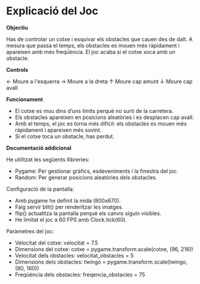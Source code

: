 # Explicació del Joc 

**Objectiu** 

Has de controlar un cotxe i esquivar els obstacles que cauen des de dalt. A mesura que passa el temps, els obstacles es mouen més ràpidament i apareixen amb més freqüència. El joc acaba si el cotxe xoca amb un obstacle. 

**Controls** 

← Moure a l'esquerra 
→ Moure a la dreta 
↑ Moure cap amunt 
↓ Moure cap avall 

**Funcionament** 

- El cotxe es mou dins d’uns límits perquè no surti de la carretera. 
- Els obstacles apareixen en posicions aleatòries i es desplacen cap avall. 
- Amb el temps, el joc es torna més difícil: els obstacles es mouen més ràpidament i apareixen més sovint. 
- Si el cotxe toca un obstacle, has perdut.

**Documentació addicional**

He utilitzat les següents llibreries:
- Pygame: Per gestionar gràfics, esdeveniments i la finestra del joc.
- Random: Per generar posicions aleatòries dels obstacles.

Configuració de la pantalla:
- Amb pygame he definit la mida (800x670).
- Faig servir blit() per renderitzar les imatges.
- flip() actualitza la pantalla perquè els canvis siguin visibles.
- He limitat el joc a 60 FPS amb Clock.tick(60).

Paràmetres del joc:
- Velocitat del cotxe: velocitat = 7.5
- Dimensions del cotxe: cotxe = pygame.transform.scale(cotxe, (96, 216))
- Velocitat dels obstacles: velocitat_obstacles = 5
- Dimensions dels obstacles: twingo = pygame.transform.scale(twingo, (80, 160))
- Freqüència dels obstacles: freqencia_obstacles = 75